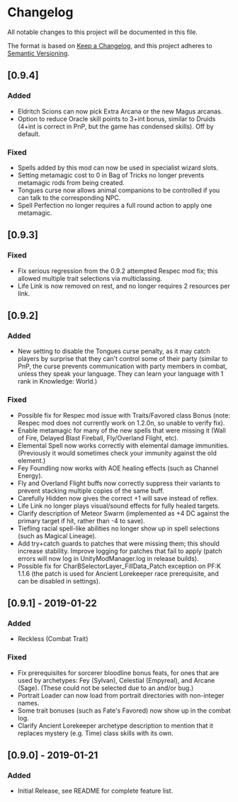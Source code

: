 # Changelog
All notable changes to this project will be documented in this file.

The format is based on [Keep a Changelog](https://keepachangelog.com/en/1.0.0/),
and this project adheres to [Semantic Versioning](https://semver.org/spec/v2.0.0.html).

## [0.9.4]

### Added
- Eldritch Scions can now pick Extra Arcana or the new Magus arcanas.
- Option to reduce Oracle skill points to 3+int bonus, similar to Druids
  (4+int is correct in PnP, but the game has condensed skills). Off by default.

### Fixed
- Spells added by this mod can now be used in specialist wizard slots.
- Setting metamagic cost to 0 in Bag of Tricks no longer prevents metamagic rods
  from being created.
- Tongues curse now allows animal companions to be controlled if you can talk
  to the corresponding NPC.
- Spell Perfection no longer requires a full round action to apply one metamagic.

## [0.9.3]

### Fixed
- Fix serious regression from the 0.9.2 attempted Respec mod fix; this allowed
  multiple trait selections via multiclassing.
- Life Link is now removed on rest, and no longer requires 2 resources per link.

## [0.9.2]

### Added
- New setting to disable the Tongues curse penalty, as it may catch players by
  surprise that they can't control some of their party (similar to PnP, the
  curse prevents communication with party members in combat, unless they speak
  your language. They can learn your language with 1 rank in Knowledge: World.)

### Fixed
- Possible fix for Respec mod issue with Traits/Favored class Bonus
  (note: Respec mod does not currently work on 1.2.0n, so unable to verify fix).
- Enable metamagic for many of the new spells that were missing it
  (Wall of Fire, Delayed Blast Fireball, Fly/Overland Flight, etc).
- Elemental Spell now works correctly with elemental damage immunities.
  (Previously it would sometimes check your immunity against the old element.)
- Fey Foundling now works with AOE healing effects (such as Channel Energy).
- Fly and Overland Flight buffs now correctly suppress their variants to prevent
  stacking multiple copies of the same buff.
- Carefully Hidden now gives the correct +1 will save instead of reflex.
- Life Link no longer plays visual/sound effects for fully healed targets.
- Clarify description of Meteor Swarm (implemented as +4 DC against the primary
  target if hit, rather than -4 to save).
- Tiefling racial spell-like abilities no longer show up in spell selections
  (such as Magical Lineage).
- Add try+catch guards to patches that were missing them; this should increase
  stability. Improve logging for patches that fail to apply (patch errors will
  now log in UnityModManager.log in release builds).
- Possible fix for CharBSelectorLayer_FillData_Patch exception on PF:K 1.1.6
  (the patch is used for Ancient Lorekeeper race prerequisite, and can be
  disabled in settings).

## [0.9.1] - 2019-01-22
### Added
- Reckless (Combat Trait)

### Fixed
- Fix prerequisites for sorcerer bloodline bonus feats, for ones that are used by
  archetypes: Fey (Sylvan), Celestial (Empyreal), and Arcane (Sage). (These could
  not be selected due to an and/or bug.)
- Portrait Loader can now load from portrait directories with non-integer names.
- Some trait bonuses (such as Fate's Favored) now show up in the combat log.
- Clarify Ancient Lorekeeper archetype description to mention that it replaces
  mystery (e.g. Time) class skills with its own.

## [0.9.0] - 2019-01-21
### Added
- Initial Release, see README for complete feature list.
